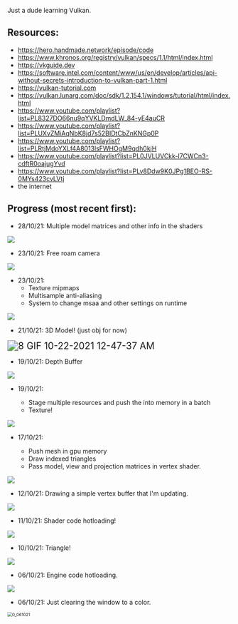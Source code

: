 Just a dude learning Vulkan.

## Resources:

* https://hero.handmade.network/episode/code 
* https://www.khronos.org/registry/vulkan/specs/1.1/html/index.html
* https://vkguide.dev
* https://software.intel.com/content/www/us/en/develop/articles/api-without-secrets-introduction-to-vulkan-part-1.html
* https://vulkan-tutorial.com
* https://vulkan.lunarg.com/doc/sdk/1.2.154.1/windows/tutorial/html/index.html
* https://www.youtube.com/playlist?list=PL8327DO66nu9qYVKLDmdLW_84-yE4auCR
* https://www.youtube.com/playlist?list=PLUXvZMiAqNbK8jd7s52BIDtCbZnKNGp0P
* https://www.youtube.com/playlist?list=PLRtjMdoYXLf4A8013lsFWHOgM9qdh0kjH
* https://www.youtube.com/playlist?list=PL0JVLUVCkk-l7CWCn3-cdftR0oajugYvd
* https://www.youtube.com/playlist?list=PLv8Ddw9K0JPg1BEO-RS-0MYs423cvLVtj
* the internet

## Progress (most recent first):

* 28/10/21: Multiple model matrices and other info in the shaders

<img src="README.assets/11 GIF 10-28-2021 10-04-10 PM.gif">

* 23/10/21: Free roam camera

<img src="README.assets/10 GIF 10-24-2021 5-58-32 PM.gif">

* 23/10/21:
  * Texture mipmaps
  * Multisample anti-aliasing
  * System to change msaa and other settings on runtime

<img src="README.assets/9 GIF 10-23-2021 7-23-02 PM.gif">

* 21/10/21: 3D Model! (just obj for now)

<img src="README.assets/8 GIF 10-22-2021 12-47-37 AM.gif" alt="8 GIF 10-22-2021 12-47-37 AM" style="zoom:150%;" />

* 19/10/21: Depth Buffer

![](README.assets/7_201021.gif)

* 19/10/21:

  * Stage multiple resources and push the into memory in a batch
  * Texture!

![](README.assets/6_191021.gif)

* 17/10/21:
  
  * Push mesh in gpu memory
  * Draw indexed triangles
  * Pass model, view and projection matrices in vertex shader.

![](README.assets/5_171021.gif)

* 12/10/21: Drawing a simple vertex buffer that I'm updating.

![](README.assets/4_121021.gif)

* 11/10/21: Shader code hotloading!

![](README.assets/3_111021.gif)

* 10/10/21: Triangle!

![](README.assets/2_101021.gif)

* 06/10/21: Engine code hotloading.

![](README.assets/1_071021.gif)

* 06/10/21: Just clearing the window to a color.

<img src="README.assets/0_061021.gif" alt="0_061021" style="zoom: 67%;" />
